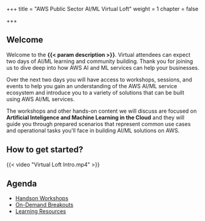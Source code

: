 +++
title = "AWS Public Sector AI/ML Virtual Loft"
weight = 1
chapter = false

+++

## Welcome

Welcome to the **{{< param description >}}**. Virtual attendees can expect two days of AI/ML learning and community building. Thank you for joining us to dive deep into how AWS AI and ML services can help your businesses. 

Over the next two days you will have access to workshops, sessions, and events to help you gain an understanding of the AWS AI/ML service ecosystem and introduce you to a variety of solutions that can be built using AWS AI/ML services.

The workshops and other hands-on content we will discuss are focused on **Artificial Inteligence and Machine Learning in the Cloud** and they will guide you through prepared scenarios that represent common use cases and operational tasks you'll face in building AI/ML solutions on AWS. 

## How to get started?

{{< video "Virtual Loft Intro.mp4" >}}

## Agenda
 
  - [Handson Workshops](/agenda/#workshops) 
  - [On-Demand Breakouts](/agenda/#on-demand-tracks)
  - [Learning Resources](/agenda/#training)